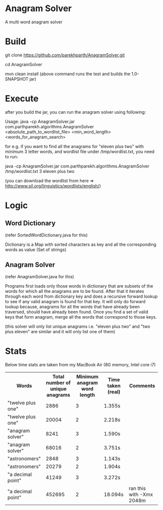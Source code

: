 # Anagram Solver
A multi word anagram solver

# Build
git clone https://github.com/parekhparth/AnagramSolver.git

cd AnagramSolver

mvn clean install
(above command runs the test and builds the 1.0-SNAPSHOT jar)

# Execute
after you build the jar, you can run the anagram solver using following:

Usage:
java -cp AnagramSolver.jar com.parthparekh.algorithms.AnagramSolver <absolute_path_to_wordlist_file> <min_word_length> <words_for_anagram_search>

for e.g. if you want to find all the anagrams for "eleven plus two" with minimum 3 letter words, and wordlist file under /tmp/wordlist.txt, you need to run:

java -cp AnagramSolver.jar com.parthparekh.algorithms.AnagramSolver /tmp/wordlist.txt 3 eleven plus two

(you can download the wordlist from here => http://www.sil.org/linguistics/wordlists/english/)

# Logic

## Word Dictionary
(refer SortedWordDictionary.java for this)

Dictionary is a Map with sorted characters as key and all the corresponding words as value (Set of strings)

## Anagram Solver
(refer AnagramSolver.java for this)

Programs first loads only those words in dictionary that are subsets of the words for which all the anagrams are to be found.
After that it iterates through each word from dictionary key and does a recursive forward lookup to see if any valid anagram is found for that key.
It will only do forward lookup because, anagrams for all the words that have already been traversed, should have already been found.
Once you find a set of valid keys that form anagram, merge all the words that correspond to those keys.

(this solver will only list unique anagrams i.e. "eleven plus two" and "two plus eleven" are similar and it will only list one of them)


# Stats

Below time stats are taken from my MacBook Air (8G memory, Intel core i7)
<table border="0">
<tr>
	<th>Words</th>
	<th>Total number of unique anagrams</th>
	<th>Minimum anagram word length</th>
	<th>Time taken (real)</th>
	<th>Comments</th>
</tr>

<tr>
	<td>"twelve plus one"</td>
	<td>2886</td>
	<td>3</td>
	<td>1.355s</td>
	<td></td>
</tr>

<tr>
	<td>"twelve plus one"</td>
	<td>20004</td>
	<td>2</td>
	<td>2.218s</td>
	<td></td>
</tr>

<tr>
	<td>"anagram solver"</td>
	<td>8241</td>
	<td>3</td>
	<td>1.590s</td>
	<td></td>
</tr>

<tr>
	<td>"anagram solver"</td>
	<td>68016</td>
	<td>2</td>
	<td>3.751s</td>
	<td></td>
</tr>

<tr>
	<td>"astronomers"</td>
	<td>2848</td>
	<td>3</td>
	<td>1.143s</td>
	<td></td>
</tr>

<tr>
	<td>"astronomers"</td>
	<td>20279</td>
	<td>2</td>
	<td>1.904s</td>
	<td></td>
</tr>

<tr>
	<td>"a decimal point"</td>
	<td>41249</td>
	<td>3</td>
	<td>3.272s</td>
	<td></td>
</tr>

<tr>
	<td>"a decimal point"</td>
	<td>452695</td>
	<td>2</td>
	<td>18.094s</td>
	<td>ran this with -Xmx 2048m</td>
</tr>
</table>